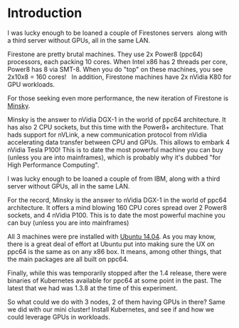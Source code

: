 # Introduction

I was lucky enough to be loaned a couple of Firestones servers  along with a third server without GPUs, all in the same LAN.

Firestone are pretty brutal machines. They use 2x Power8 (ppc64) processors, each packing 10 cores. When Intel x86 has 2 threads per core, Power8 has 8 via SMT-8. When you do "top" on these machines, you see 2x10x8 = 160 cores!  
In addition, Firestone machines have 2x nVidia K80 for GPU workloads. 

For those seeking even more performance, the new iteration of Firestone is [Minsky](http://www.tomshardware.com/news/ibm-power8-nvidia-tesla-p100-minsky,32661.html). 

Minsky is the answer to nVidia DGX-1 in the world of ppc64 architecture. It has also 2 CPU sockets, but this time with the Power8+ architecture. That hads support for nVLink, a new communication protocol from nVidia accelerating data transfer between CPU and GPUs. This allows to embark 4 nVidia Tesla P100! This is to date the most powerful machine you can buy (unless you are into mainframes), which is probably why it's dubbed "for High Performance Computing". 

I was lucky enough to be loaned a couple of  from IBM, along with a third server without GPUs, all in the same LAN. 

For the record, Minsky is the answer to nVidia DGX-1 in the world of ppc64 architecture. It offers a mind blowing 160 CPU cores spread over 2 Power8 sockets, and 4 nVidia P100. This is to date the most powerful machine you can buy (unless you are into mainframes)

All 3 machines were pre installed with [Ubuntu 14.04](https://www.ubuntu.com/download/server/power8). As you may know, there is a great deal of effort at Ubuntu put into making sure the UX on ppc64 is the same as on any x86 box. It means, among other things, that the main packages are all built on ppc64. 

Finally, while this was temporarily stopped after the 1.4 release, there were binaries of Kubernetes available for ppc64 at some point in the past. The latest that we had was 1.3.8 at the time of this experiment. 

So what could we do with 3 nodes, 2 of them having GPUs in there? Same we did with our mini cluster! Install Kubernetes, and see if and how we could leverage GPUs in workloads. 




